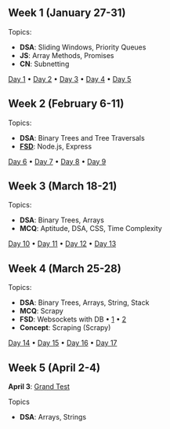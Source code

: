## Week 1 (January 27-31)

Topics:
- **DSA**: Sliding Windows, Priority Queues
- **JS**: Array Methods, Promises  
- **CN**: Subnetting

[Day 1](./001-27-01-2025) • [Day 2](./002-28-01-2025) • [Day 3](./003-29-01-2025) • [Day 4](./004-30-01-2025) • [Day 5](./005-31-01-2025)

## Week 2 (February 6-11)

Topics:
- **DSA**: Binary Trees and Tree Traversals
- **[FSD](./FSD/day8-10-02-2025.md)**: Node.js, Express

[Day 6](./006-06-02-2025) • [Day 7](./007-07-02-2025) • [Day 8](./008-10-02-2025) • [Day 9](./009-11-02-2025) 
## Week 3 (March 18-21)

Topics:
- **DSA**: Binary Trees, Arrays
- **MCQ**: Aptitude, DSA, CSS, Time Complexity

[Day 10](./010-18-03-2025) • [Day 11](./011-19-03-2025) • [Day 12](./012-20-03-2025) • [Day 13](./013-21-03-2025)

## Week 4 (March 25-28)

Topics:
- **DSA**: Binary Trees, Arrays, String, Stack
- **MCQ**: Scrapy
- **FSD**: Websockets with DB • [1](./FSD/day14-25-03-2025.md) • [2](./FSD/day15-26-03-2025.md)
- **Concept**: Scraping (Scrapy)

[Day 14](./014-25-03-2025) • [Day 15](./015-26-03-2025) • [Day 16](./016-27-03-2025) • [Day 17](./017-28-03-2025)

## Week 5 (April 2-4)

**April 3**: [Grand Test](./Grand%20Tests/001-03-04-2025)

Topics
- **DSA**: Arrays, Strings